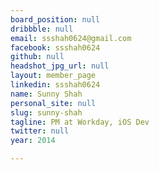 ```yaml
---
board_position: null
dribbble: null
email: ssshah0624@gmail.com
facebook: ssshah0624
github: null
headshot_jpg_url: null
layout: member_page
linkedin: ssshah0624
name: Sunny Shah
personal_site: null
slug: sunny-shah
tagline: PM at Workday, iOS Dev
twitter: null
year: 2014

---
```

